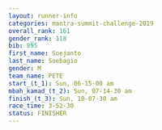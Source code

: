 ```yaml
---
layout: runner-info 
categories: mantra-summit-challenge-2019 
overall_rank: 161
gender_rank: 118
bib: 895
first_name: Soejanto
last_name: Soebagio
gender: M
team_name: PETE
start_(t_1): Sun, 06-15-00 am
mbah_kamad_(t_2): Sun, 07-14-30 am
finish_(t_3): Sun, 10-07-30 am
race_time: 3-52-30
status: FINISHER
---
```


